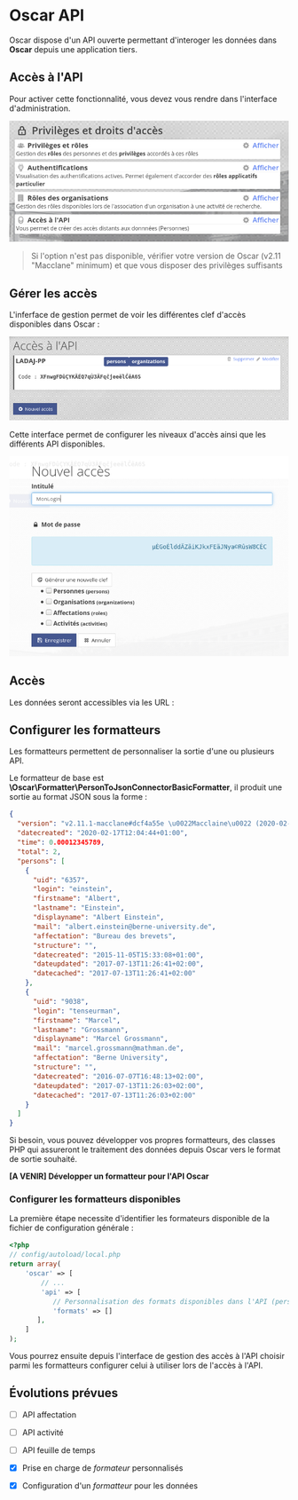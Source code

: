 # Oscar API

Oscar dispose d'un API ouverte permettant d'interoger les données dans **Oscar** depuis une application tiers. 


## Accès à l'API

Pour activer cette fonctionnalité, vous devez vous rendre dans l'interface d'administration.

![Configuration de l'API oscar](images/oscar-api.png)

> Si l'option n'est pas disponible, vérifier votre version de Oscar (v2.11 "Macclane" minimum) et que vous disposer des privilèges suffisants

## Gérer les accès

L'inferface de gestion permet de voir les différentes clef d'accès disponibles dans Oscar : 

![Configuration de l'API oscar](images/oscar-api-list.png)

Cette interface permet de configurer les niveaux d'accès ainsi que les différents API disponibles.

![Configuration de l'API oscar](images/oscar-api-fiche.png)
 

## Accès

Les données seront accessibles via les URL : 


## Configurer les formatteurs

Les formatteurs permettent de personnaliser la sortie d'une ou plusieurs API.

Le formatteur de base est **\Oscar\Formatter\PersonToJsonConnectorBasicFormatter**, il produit une sortie au format JSON sous la forme : 

```json
{
  "version": "v2.11.1-macclane#dcf4a55e \u0022Macclaine\u0022 (2020-02-17 10:02:49)",
  "datecreated": "2020-02-17T12:04:44+01:00",
  "time": 0.00012345789,
  "total": 2,
  "persons": [
    {
      "uid": "6357",
      "login": "einstein",
      "firstname": "Albert",
      "lastname": "Einstein",
      "displayname": "Albert Einstein",
      "mail": "albert.einstein@berne-university.de",
      "affectation": "Bureau des brevets",
      "structure": "",
      "datecreated": "2015-11-05T15:33:08+01:00",
      "dateupdated": "2017-07-13T11:26:41+02:00",
      "datecached": "2017-07-13T11:26:41+02:00"
    },
    {
      "uid": "9038",
      "login": "tenseurman",
      "firstname": "Marcel",
      "lastname": "Grossmann",
      "displayname": "Marcel Grossmann",
      "mail": "marcel.grossmann@mathman.de",
      "affectation": "Berne University",
      "structure": "",
      "datecreated": "2016-07-07T16:48:13+02:00",
      "dateupdated": "2017-07-13T11:26:03+02:00",
      "datecached": "2017-07-13T11:26:03+02:00"
    }
  ]
}
```

Si besoin, vous pouvez développer vos propres formatteurs, des classes PHP qui assureront le traitement des données depuis Oscar vers le format de sortie souhaité.

**[A VENIR] Développer un formatteur pour l'API Oscar**


### Configurer les formatteurs disponibles

La première étape necessite d'identifier les formateurs disponible de la fichier de configuration générale : 

```php
<?php
// config/autoload/local.php
return array(
    'oscar' => [
        // ...
        'api' => [
           // Personnalisation des formats disponibles dans l'API (persons)
           'formats' => []
       ],
    ]
);
```

Vous pourrez ensuite depuis l'interface de gestion des accès à l'API choisir parmi les formatteurs configurer celui à utiliser lors de l'accès à l'API.

## Évolutions prévues

 - [ ] API affectation
 - [ ] API activité
 - [ ] API feuille de temps
 - [x] Prise en charge de *formateur* personnalisés
 - [x] Configuration d'un *formatteur* pour les données

